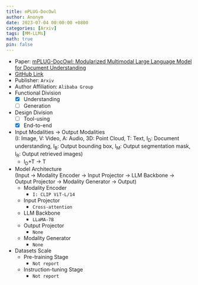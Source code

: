 ```yaml
---
title: mPLUG-DocOwl
author: Anonym
date: 2023-07-04 00:00:00 +0800
categories: [Arxiv]
tags: [MM-LLMs]
math: true
pin: false
---
```


- Paper: [mPLUG-DocOwl: Modularized Multimodal Large Language Model for Document Understanding](https://arxiv.org/abs/2307.02499)
- [GitHub Link](https://github.com/X-PLUG/mPLUG-DocOwl)
- Publisher: `Arxiv`
- Author Affiliation: `Alibaba Group`
- Functional Division
  + [x] Understanding
  + [ ] Generation
- Design Division
  + [ ] Tool-using
  + [x] End-to-end
- Input Modalities $\rightarrow$ Output Modalities <br />(I: Image, V: Video, A: Audio, 3D: Point Cloud, T: Text, I<sub>D</sub>: Document understanding, I<sub>B</sub>: Output bounding box, I<sub>M</sub>: Output segmentation mask, I<sub>R</sub>: Output retrieved images)
  + I<sub>D</sub>+T $\rightarrow$ T
- Model Architecture <br />(Input $\rightarrow$ Modality Encoder $\rightarrow$ Input Projector $\rightarrow$ LLM Backbone $\rightarrow$ Output Projector $\rightarrow$ Modality Generator $\rightarrow$ Output)
  + Modality Encoder
    * `I: CLIP ViT-L/14`
  + Input Projector
    * `Cross-attention`
  + LLM Backbone
    * `LLaMA-7B`
  + Output Projector
    * `None`
  + Modality Generator
    * `None`
- Datasets Scale
  + Pre-training Stage
    * `Not report`
  + Instruction-tuning Stage
    * `Not report`
